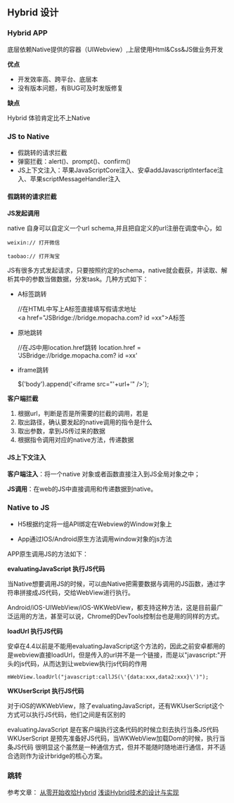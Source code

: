 

## Hybrid 设计


###  Hybrid APP 

底层依赖Native提供的容器（UIWebview）,上层使用Html&Css&JS做业务开发

**优点**

- 开发效率高、跨平台、底层本
- 没有版本问题，有BUG可及时发版修复


**缺点**

Hybrid 体验肯定比不上Native


### JS to Native

- 假跳转的请求拦截
- 弹窗拦截：alert()、prompt()、confirm()
- JS上下文注入：苹果JavaScriptCore注入、安卓addJavascriptInterface注入、苹果scriptMessageHandler注入

####  假跳转的请求拦截

**JS发起调用**

native 自身可以自定义一个url schema,并且把自定义的url注册在调度中心，如

    weixin:// 打开微信
    
    taobao:// 打开淘宝

JS有很多方式发起请求，只要按照约定的schema，native就会截获，并读取、解析其中的参数当做数据，分发task。几种方式如下：


- A标签跳转

    //在HTML中写上A标签直接填写假请求地址
    <a href="JSBridge://bridge.mopacha.com? id =xx">A标签</a>

- 原地跳转

    //在JS中用location.href跳转
    location.href = 'JSBridge://bridge.mopacha.com? id =xx'


- iframe跳转

    $('body').append('<iframe src="'+url+'" />');

**客户端拦截**

1. 根据url，判断是否是所需要的拦截的调用，若是
2. 取出路径，确认要发起的native调用的指令是什么
3. 取出参数，拿到JS传过来的数据
4. 根据指令调用对应的native方法，传递数据

####  JS上下文注入

 **客户端注入**：将一个native 对象或者函数直接注入到JS全局对象之中；
 
 **JS调用**：在web的JS中直接调用和传递数据到native。



### Native to JS


- H5根据约定将一组API绑定在Webview的Window对象上

- App通过IOS/Android原生方法调用window对象的js方法


APP原生调用JS的方法如下：

**evaluatingJavaScript 执行JS代码**

当Native想要调用JS的时候，可以由Native把需要数据与调用的JS函数，通过字符串拼接成JS代码，交给WebView进行执行。

Android/iOS-UIWebView/iOS-WKWebView，都支持这种方法，这是目前最广泛运用的方法，甚至可以说，Chrome的DevTools控制台也是用的同样的方式。

**loadUrl 执行JS代码**

安卓在4.4以前是不能用evaluatingJavaScript这个方法的，因此之前安卓都用的是webview直接loadUrl，但是传入的url并不是一个链接，而是以"javascript:"开头的js代码，从而达到让webview执行js代码的作用

    mWebView.loadUrl("javascript:callJS(\'{data:xxx,data2:xxx}\')");

**WKUserScript 执行JS代码**

对于iOS的WKWebView，除了evaluatingJavaScript，还有WKUserScript这个方式可以执行JS代码，他们之间是有区别的

evaluatingJavaScript 是在客户端执行这条代码的时候立刻去执行当条JS代码
WKUserScript 是预先准备好JS代码，当WKWebView加载Dom的时候，执行当条JS代码
很明显这个虽然是一种通信方式，但并不能随时随地进行通信，并不适合选则作为设计bridge的核心方案。



### 跳转




参考文章：
[从零开始收拾Hybrid](http://www.cocoachina.com/ios/20180109/21795.html)
[浅谈Hybrid技术的设计与实现](http://www.cnblogs.com/yexiaochai/p/4921635.html)

































